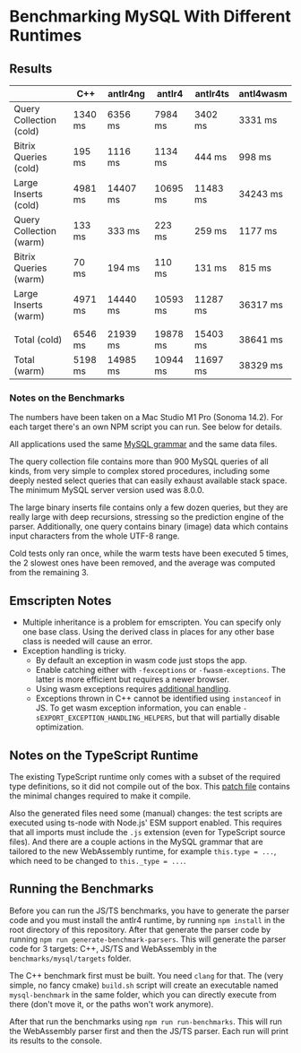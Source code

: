 # Benchmarking MySQL With Different Runtimes

## Results

||C++|antlr4ng|antlr4|antlr4ts|antl4wasm|
|---|---|---|---|---|---|
|Query Collection (cold)|1340 ms|6356 ms|7984 ms|3402 ms|3331 ms|
|Bitrix Queries (cold)|195 ms|1116 ms|1134 ms|444 ms|998 ms|
|Large Inserts (cold)|4981 ms|14407 ms|10695 ms|11483 ms|34243 ms|
|Query Collection (warm)|133 ms|333 ms|223 ms|259 ms|1177 ms|
|Bitrix Queries (warm)|70 ms|194 ms|110 ms|131 ms|815 ms|
|Large Inserts (warm)|4971 ms|14440 ms|10593 ms|11287 ms|36317 ms|
|||||||
|Total (cold)|6546 ms|21939 ms|19878 ms|15403 ms|38641 ms|
|Total (warm)|5198 ms|14985 ms|10944 ms|11697 ms|38329 ms|

### Notes on the Benchmarks

The numbers have been taken on a Mac Studio M1 Pro (Sonoma 14.2). For each target there's an own NPM script you can run. See below for details.

All applications used the same [MySQL grammar](https://github.com/mysql/mysql-shell-plugins/tree/master/gui/frontend/src/parsing/mysql) and the same data files.

The query collection file contains more than 900 MySQL queries of all kinds, from very simple to complex stored procedures, including some deeply nested select queries that can easily exhaust available stack space. The minimum MySQL server version used was 8.0.0.

The large binary inserts file contains only a few dozen queries, but they are really large with deep recursions, stressing so the prediction engine of the parser. Additionally, one query contains binary (image) data which contains input characters from the whole UTF-8 range.

Cold tests only ran once, while the warm tests have been executed 5 times, the 2 slowest ones have been removed, and the average was computed from the remaining 3.

## Emscripten Notes

- Multiple inheritance is a problem for emscripten. You can specify only one base class. Using the derived class in places for any other base class is needed will cause an error.
- Exception handling is tricky.
  - By default an exception in wasm code just stops the app.
  - Enable catching either with `-fexceptions` or `-fwasm-exceptions`. The latter is more efficient but requires a newer browser.
  - Using wasm exceptions requires [additional handling](https://emscripten.org/docs/porting/exceptions.html#handling-c-exceptions-from-javascript).
  - Exceptions thrown in C++ cannot be identified using `instanceof` in JS. To get wasm exception information, you can enable `-sEXPORT_EXCEPTION_HANDLING_HELPERS`, but that will partially disable optimization.

## Notes on the TypeScript Runtime

The existing TypeScript runtime only comes with a subset of the required type definitions, so it did not compile out of the box. This [patch file](../antlr4%20TS%20runtime%20changes.patch) contains the minimal changes required to make it compile.

Also the generated files need some (manual) changes: the test scripts are executed using ts-node with Node.js' ESM support enabled. This requires that all imports must include the `.js` extension (even for TypeScript source files). And there are a couple actions in the MySQL grammar that are tailored to the new WebAssembly runtime, for example `this.type = ...`, which need to be changed to `this._type = ...`.

## Running the Benchmarks

Before you can run the JS/TS benchmarks, you have to generate the parser code and you must install the antlr4 runtime, by running `npm install` in the root directory of this repository. After that generate the parser code by running `npm run generate-benchmark-parsers`. This will generate the parser code for 3 targets: C++, JS/TS and WebAssembly in the `benchmarks/mysql/targets` folder.

The C++ benchmark first must be built. You need `clang` for that. The (very simple, no fancy cmake) `build.sh` script will create an executable named `mysql-benchmark` in the same folder, which you can directly execute from there (don't move it, or the paths won't work anymore).

After that run the benchmarks using `npm run run-benchmarks`. This will run the WebAssembly parser first and then the JS/TS parser. Each run will print its results to the console.
